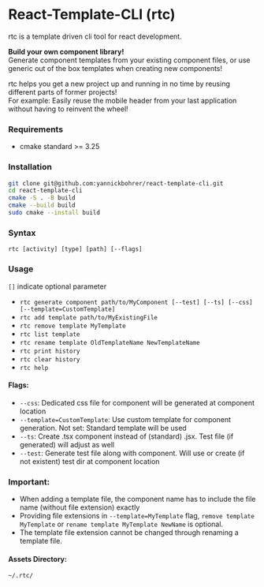 # React-Template-CLI (rtc)

rtc is a template driven cli tool for react development.

**Build your own component library!**\
Generate component templates from your existing component files, or use generic out of the box templates when creating new components!

rtc helps you get a new project up and running in no time by reusing different parts of former projects!\
For example: Easily reuse the mobile header from your last application without having to reinvent the wheel!

### Requirements
- cmake standard >= 3.25

### Installation
```bash
git clone git@github.com:yannickbohrer/react-template-cli.git
cd react-template-cli
cmake -S . -B build
cmake --build build
sudo cmake --install build
```

### Syntax 
`rtc [activity] [type] [path] [--flags]`

### Usage
`[]` indicate optional parameter
- `rtc generate component path/to/MyComponent [--test] [--ts] [--css] [--template=CustomTemplate]`
- `rtc add template path/to/MyExistingFile`
- `rtc remove template MyTemplate`
- `rtc list template`
- `rtc rename template OldTemplateName NewTemplateName`
- `rtc print history`
- `rtc clear history`
- `rtc help`

#### Flags:
- `--css`: Dedicated css file for component will be generated at component location
- `--template=CustomTemplate`: Use custom template for component generation. Not set: Standard template will be used
- `--ts`: Create .tsx component instead of (standard) .jsx. Test file (if generated) will adjust as well
- `--test`: Generate test file along with component. Will use or create (if not existent) test dir at component location 

### Important:
- When adding a template file, the component name has to include the file name (without file extension) exactly
- Providing file extensions in `--template=MyTemplate` flag, `remove template MyTemplate` or `rename template MyTemplate NewName` is optional.
- The template file extension cannot be changed through renaming a template file.

#### Assets Directory:
```bash
~/.rtc/
```
